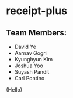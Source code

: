 # receipt-plus

## Team Members:
* David Ye
* Aarnav Gogri
* Kyunghyun Kim
* Joshua Yoo
* Suyash Pandit
* Carl Pontino

(Hello)